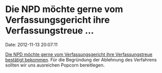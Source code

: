 Die NPD möchte gerne vom Verfassungsgericht ihre Verfassungstreue \...
======================================================================

Date: 2012-11-13 20:07:11

[Die NPD möchte gerne vom Verfassungsgericht ihre Verfassungstreue
bestätigt bekommen](http://www.tagesschau.de/inland/npd248.html). Für
die Begründung der Ablehnung des Verfahrens sollten wir uns ausreichen
Popcorn bereitlegen.
